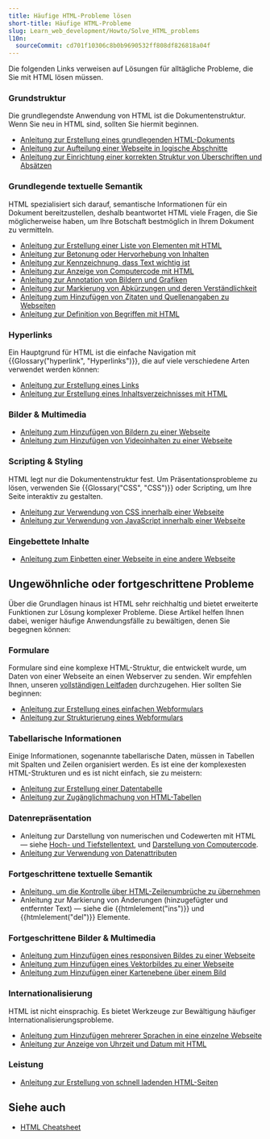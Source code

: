 ```yaml
---
title: Häufige HTML-Probleme lösen
short-title: Häufige HTML-Probleme
slug: Learn_web_development/Howto/Solve_HTML_problems
l10n:
  sourceCommit: cd701f10306c8b0b9690532ff808df826818a04f
---
```


Die folgenden Links verweisen auf Lösungen für alltägliche Probleme, die Sie mit HTML lösen müssen.

### Grundstruktur

Die grundlegendste Anwendung von HTML ist die Dokumentenstruktur. Wenn Sie neu in HTML sind, sollten Sie hiermit beginnen.

- [Anleitung zur Erstellung eines grundlegenden HTML-Dokuments](/de/docs/Learn_web_development/Core/Structuring_content/Basic_HTML_syntax#anatomy_of_an_html_document)
- [Anleitung zur Aufteilung einer Webseite in logische Abschnitte](/de/docs/Learn_web_development/Core/Structuring_content/Structuring_documents)
- [Anleitung zur Einrichtung einer korrekten Struktur von Überschriften und Absätzen](/de/docs/Learn_web_development/Core/Structuring_content/Headings_and_paragraphs)

### Grundlegende textuelle Semantik

HTML spezialisiert sich darauf, semantische Informationen für ein Dokument bereitzustellen, deshalb beantwortet HTML viele Fragen, die Sie möglicherweise haben, um Ihre Botschaft bestmöglich in Ihrem Dokument zu vermitteln.

- [Anleitung zur Erstellung einer Liste von Elementen mit HTML](/de/docs/Learn_web_development/Core/Structuring_content/Lists)
- [Anleitung zur Betonung oder Hervorhebung von Inhalten](/de/docs/Learn_web_development/Core/Structuring_content/Emphasis_and_importance)
- [Anleitung zur Kennzeichnung, dass Text wichtig ist](/de/docs/Learn_web_development/Core/Structuring_content/Emphasis_and_importance)
- [Anleitung zur Anzeige von Computercode mit HTML](/de/docs/Learn_web_development/Core/Structuring_content/Advanced_text_features#representing_computer_code)
- [Anleitung zur Annotation von Bildern und Grafiken](/de/docs/Learn_web_development/Core/Structuring_content/HTML_images#annotating_images_with_figures_and_figure_captions)
- [Anleitung zur Markierung von Abkürzungen und deren Verständlichkeit](/de/docs/Learn_web_development/Core/Structuring_content/Advanced_text_features#abbreviations)
- [Anleitung zum Hinzufügen von Zitaten und Quellenangaben zu Webseiten](/de/docs/Learn_web_development/Core/Structuring_content/Advanced_text_features#quotations)
- [Anleitung zur Definition von Begriffen mit HTML](/de/docs/Web/HTML/How_to/Define_terms_with_HTML)

### Hyperlinks

Ein Hauptgrund für HTML ist die einfache Navigation mit {{Glossary("hyperlink", "Hyperlinks")}}, die auf viele verschiedene Arten verwendet werden können:

- [Anleitung zur Erstellung eines Links](/de/docs/Learn_web_development/Core/Structuring_content/Creating_links)
- [Anleitung zur Erstellung eines Inhaltsverzeichnisses mit HTML](/de/docs/Learn_web_development/Core/Structuring_content/Creating_links#active_learning_creating_a_navigation_menu)

### Bilder & Multimedia

- [Anleitung zum Hinzufügen von Bildern zu einer Webseite](/de/docs/Learn_web_development/Core/Structuring_content/HTML_images#how_do_we_put_an_image_on_a_webpage)
- [Anleitung zum Hinzufügen von Videoinhalten zu einer Webseite](/de/docs/Learn_web_development/Core/Structuring_content/HTML_video_and_audio)

### Scripting & Styling

HTML legt nur die Dokumentenstruktur fest. Um Präsentationsprobleme zu lösen, verwenden Sie {{Glossary("CSS", "CSS")}} oder Scripting, um Ihre Seite interaktiv zu gestalten.

- [Anleitung zur Verwendung von CSS innerhalb einer Webseite](/de/docs/Learn_web_development/Core/Styling_basics/Getting_started#adding_css_to_our_document)
- [Anleitung zur Verwendung von JavaScript innerhalb einer Webseite](/de/docs/Web/HTML/How_to/Add_JavaScript_to_your_web_page)

### Eingebettete Inhalte

- [Anleitung zum Einbetten einer Webseite in eine andere Webseite](/de/docs/Learn_web_development/Core/Structuring_content/General_embedding_technologies)

## Ungewöhnliche oder fortgeschrittene Probleme

Über die Grundlagen hinaus ist HTML sehr reichhaltig und bietet erweiterte Funktionen zur Lösung komplexer Probleme. Diese Artikel helfen Ihnen dabei, weniger häufige Anwendungsfälle zu bewältigen, denen Sie begegnen können:

### Formulare

Formulare sind eine komplexe HTML-Struktur, die entwickelt wurde, um Daten von einer Webseite an einen Webserver zu senden. Wir empfehlen Ihnen, unseren [vollständigen Leitfaden](/de/docs/Learn_web_development/Extensions/Forms) durchzugehen. Hier sollten Sie beginnen:

- [Anleitung zur Erstellung eines einfachen Webformulars](/de/docs/Learn_web_development/Extensions/Forms/Your_first_form)
- [Anleitung zur Strukturierung eines Webformulars](/de/docs/Learn_web_development/Extensions/Forms/How_to_structure_a_web_form)

### Tabellarische Informationen

Einige Informationen, sogenannte tabellarische Daten, müssen in Tabellen mit Spalten und Zeilen organisiert werden. Es ist eine der komplexesten HTML-Strukturen und es ist nicht einfach, sie zu meistern:

- [Anleitung zur Erstellung einer Datentabelle](/de/docs/Learn_web_development/Core/Structuring_content/HTML_table_basics)
- [Anleitung zur Zugänglichmachung von HTML-Tabellen](/de/docs/Learn_web_development/Core/Structuring_content/Table_accessibility)

### Datenrepräsentation

- Anleitung zur Darstellung von numerischen und Codewerten mit HTML — siehe [Hoch- und Tiefstellentext](/de/docs/Learn_web_development/Core/Structuring_content/Advanced_text_features#superscript_and_subscript), und [Darstellung von Computercode](/de/docs/Learn_web_development/Core/Structuring_content/Advanced_text_features#representing_computer_code).
- [Anleitung zur Verwendung von Datenattributen](/de/docs/Web/HTML/How_to/Use_data_attributes)

### Fortgeschrittene textuelle Semantik

- [Anleitung, um die Kontrolle über HTML-Zeilenumbrüche zu übernehmen](/de/docs/Web/HTML/Reference/Elements/br)
- Anleitung zur Markierung von Änderungen (hinzugefügter und entfernter Text) — siehe die {{htmlelement("ins")}} und {{htmlelement("del")}} Elemente.

### Fortgeschrittene Bilder & Multimedia

- [Anleitung zum Hinzufügen eines responsiven Bildes zu einer Webseite](/de/docs/Web/HTML/Guides/Responsive_images)
- [Anleitung zum Hinzufügen eines Vektorbildes zu einer Webseite](/de/docs/Learn_web_development/Core/Structuring_content/Including_vector_graphics_in_HTML)
- [Anleitung zum Hinzufügen einer Kartenebene über einem Bild](/de/docs/Web/HTML/How_to/Add_a_hit_map_on_top_of_an_image)

### Internationalisierung

HTML ist nicht einsprachig. Es bietet Werkzeuge zur Bewältigung häufiger Internationalisierungsprobleme.

- [Anleitung zum Hinzufügen mehrerer Sprachen in eine einzelne Webseite](/de/docs/Learn_web_development/Core/Structuring_content/Webpage_metadata#setting_the_primary_language_of_the_document)
- [Anleitung zur Anzeige von Uhrzeit und Datum mit HTML](/de/docs/Learn_web_development/Core/Structuring_content/Advanced_text_features#marking_up_times_and_dates)

### Leistung

- [Anleitung zur Erstellung von schnell ladenden HTML-Seiten](/de/docs/Web/HTML/How_to/Author_fast-loading_HTML_pages)

## Siehe auch

- [HTML Cheatsheet](/de/docs/Web/HTML/Guides/Cheatsheet)
